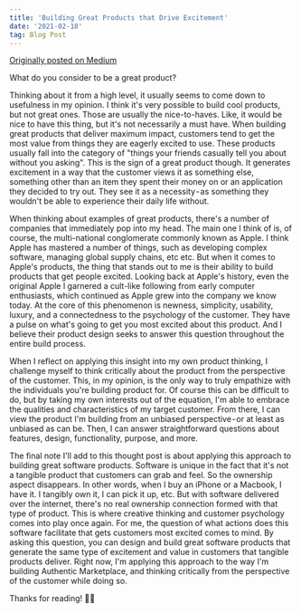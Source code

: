 ```yaml
---
title: 'Building Great Products that Drive Excitement'
date: '2021-02-18'
tag: Blog Post
---
```

[Originally posted on Medium](https://dylanauthentic.medium.com/building-great-products-that-drive-customer-excitement-3d8e32858761)

What do you consider to be a great product?

Thinking about it from a high level, it usually seems to come down to usefulness in my opinion. I think it's very possible to build cool products, but not great ones. Those are usually the nice-to-haves. Like, it would be nice to have this thing, but it's not necessarily a must have. When building great products that deliver maximum impact, customers tend to get the most value from things they are eagerly excited to use. These products usually fall into the category of "things your friends casually tell you about without you asking". This is the sign of a great product though. It generates excitement in a way that the customer views it as something else, something other than an item they spent their money on or an application they decided to try out. They see it as a necessity - as something they wouldn't be able to experience their daily life without. 

When thinking about examples of great products, there's a number of companies that immediately pop into my head. The main one I think of is, of course, the multi-national conglomerate commonly known as Apple. I think Apple has mastered a number of things, such as developing complex software, managing global supply chains, etc etc. But when it comes to Apple's products, the thing that stands out to me is their ability to build products that get people excited. Looking back at Apple's history, even the original Apple I garnered a cult-like following from early computer enthusiasts, which continued as Apple grew into the company we know today. At the core of this phenomenon is newness, simplicity, usability, luxury, and a connectedness to the psychology of the customer. They have a pulse on what's going to get you most excited about this product. And I believe their product design seeks to answer this question throughout the entire build process.

When I reflect on applying this insight into my own product thinking, I challenge myself to think critically about the product from the perspective of the customer. This, in my opinion, is the only way to truly empathize with the individuals you're building product for. Of course this can be difficult to do, but by taking my own interests out of the equation, I'm able to embrace the qualities and characteristics of my target customer. From there, I can view the product I'm building from an unbiased perspective - or at least as unbiased as can be. Then, I can answer straightforward questions about features, design, functionality, purpose, and more.

The final note I'll add to this thought post is about applying this approach to building great software products. Software is unique in the fact that it's not a tangible product that customers can grab and feel. So the ownership aspect disappears. In other words, when I buy an iPhone or a Macbook, I have it. I tangibly own it, I can pick it up, etc. But with software delivered over the internet, there's no real ownership connection formed with that type of product. This is where creative thinking and customer psychology comes into play once again. For me, the question of what actions does this software facilitate that gets customers most excited comes to mind. By asking this question, you can design and build great software products that generate the same type of excitement and value in customers that tangible products deliver. Right now, I'm applying this approach to the way I'm building Authentic Marketplace, and thinking critically from the perspective of the customer while doing so.

Thanks for reading! ✌🏽